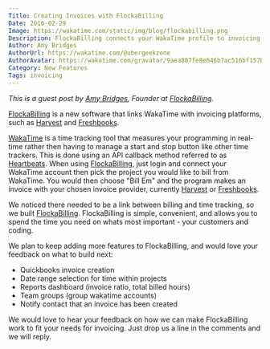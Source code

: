 ```yaml
---
Title: Creating Invoices with FlockaBilling
Date: 2016-02-29
Image: https://wakatime.com/static/img/blog/flockabilling.png
Description: FlockaBilling connects your WakaTime profile to invoicing apps like Freshbooks and Harvest
Author: Amy Bridges
AuthorUrl: https://wakatime.com/@ubergeekzone
AuthorAvatar: https://wakatime.com/gravatar/9aea887fe8e646b7ac516bf157b4e558
Category: New Features
Tags: invoicing
---
```


*This is a guest post by [Amy Bridges](https://wakatime.com/@ubergeekzone), Founder at [FlockaBilling][flockabilling].*

[FlockaBilling][flockabilling] is a new software that links WakaTime with invoicing platforms, such as [Harvest][harvest] and [Freshbooks][freshbooks].

[WakaTime][wakatime] is a time tracking tool that measures your programming in real-time rather then having to manage a start and stop button like other time trackers.
This is done using an API callback method referred to as [Heartbeats][heartbeats].
When using [FlockaBilling][flockabilling], just login and connect your WakaTime account then pick the project you would like to bill from WakaTime.
You would then choose "Bill Em" and the program makes an invoice with your chosen invoice provider, currently [Harvest][harvest] or [Freshbooks][freshbooks].

We noticed there needed to be a link between billing and time tracking, so we built [FlockaBilling][flockabilling].
FlockaBilling is simple, convenient, and allows you to spend the time you need on whats most important - your customers and coding.

We plan to keep adding more features to FlockaBilling, and would love your feedback on what to build next:

- Quickbooks invoice creation
- Date range selection for time within projects
- Reports dashboard (invoice ratio, total billed hours)
- Team groups (group wakatime accounts)
- Notify contact that an invoice has been created

We would love to hear your feedback on how we can make FlockaBilling work to fit your needs for invoicing.
Just drop us a line in the comments and we will reply.

[flockabilling]: http://invoate.com/platforms/flockabilling
[wakatime]: https://wakatime.com/
[harvest]: https://www.getharvest.com/
[freshbooks]: http://www.freshbooks.com
[heartbeats]: https://wakatime.com/help/getting-started/faq#what-data-is-logged

